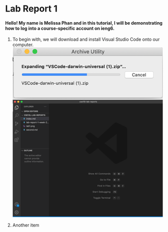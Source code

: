 # Lab Report 1
#### Hello! My name is Melissa Phan and in this tutorial, I will be demonstrating how to log into a course-specific account on ieng6.

1. To begin with, we will download and install Visual Studio Code onto our computer. 
![Installing Visual Studio Code](https://github.com/memelissa/cse15l-lab-reports/blob/main/Installing.png)
![Opening Visual Studio Code](https://github.com/memelissa/cse15l-lab-reports/blob/main/OpeningPage.png)


2. Another item

